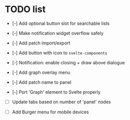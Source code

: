 # TODO list

- [-] Add optional button slot for searchable lists

- [-] Make notification widget overflow safely

- [-] Add patch import/export

- [-] Add button with icon to `svelte-components`

- [-] Notification: enable closing + draw above dialogue

- [-] Add graph overlay menu

- [-] Add patch name to panel

- [-] Port 'Graph' element to Svelte properly

- [ ] Update tabs based on number of 'panel' nodes

- [ ] Add Burger menu for mobile devices
